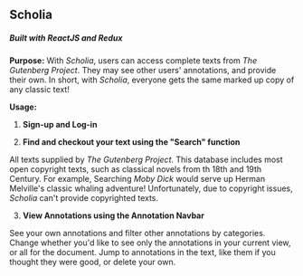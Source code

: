 ## Scholia

##### _Built with ReactJS and Redux_

**Purpose:** With _Scholia_, users can access complete texts from _The Gutenberg Project_. They may see other users' annotations, and provide their own. In short, with _Scholia_, everyone gets the same marked up copy of any classic text!

**Usage:**

1. **Sign-up and Log-in**

2. **Find and checkout your text using the "Search" function**

All texts supplied by _The Gutenberg Project_. This database includes most open copyright texts, such as classical novels from th 18th and 19th Century. For example, Searching _Moby Dick_ would serve up Herman Melville's classic whaling adventure! Unfortunately, due to copyright issues, _Scholia_ can't provide copyrighted texts. 
  
3. **View Annotations using the Annotation Navbar**

See your own annotations and filter other annotations by categories. Change whether you'd like to see only the annotations in your current view, or all for the document. Jump to annotations in the text, like them if you thought they were good, or delete your own. 
